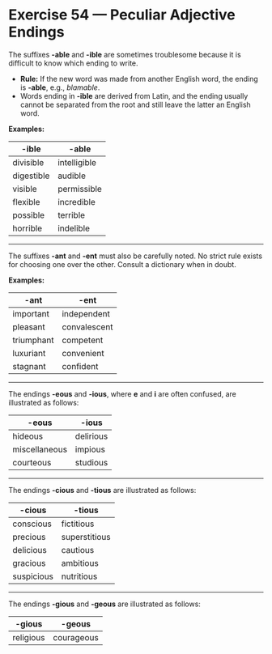 # Exercise 54 — Peculiar Adjective Endings

The suffixes **-able** and **-ible** are sometimes troublesome because it is difficult to know which ending to write.  

- **Rule:** If the new word was made from another English word, the ending is **-able**, e.g., *blamable*.  
- Words ending in **-ible** are derived from Latin, and the ending usually cannot be separated from the root and still leave the latter an English word.  

**Examples:**

| -ible | -able |
|-------|-------|
| divisible | intelligible |
| digestible | audible |
| visible | permissible |
| flexible | incredible |
| possible | terrible |
| horrible | indelible |

---

The suffixes **-ant** and **-ent** must also be carefully noted. No strict rule exists for choosing one over the other. Consult a dictionary when in doubt.  

**Examples:**

| -ant | -ent |
|------|------|
| important | independent |
| pleasant | convalescent |
| triumphant | competent |
| luxuriant | convenient |
| stagnant | confident |

---

The endings **-eous** and **-ious**, where **e** and **i** are often confused, are illustrated as follows:

| -eous | -ious |
|-------|-------|
| hideous | delirious |
| miscellaneous | impious |
| courteous | studious |

---

The endings **-cious** and **-tious** are illustrated as follows:

| -cious | -tious |
|--------|--------|
| conscious | fictitious |
| precious | superstitious |
| delicious | cautious |
| gracious | ambitious |
| suspicious | nutritious |

---

The endings **-gious** and **-geous** are illustrated as follows:

| -gious | -geous |
|--------|--------|
| religious | courageous |
